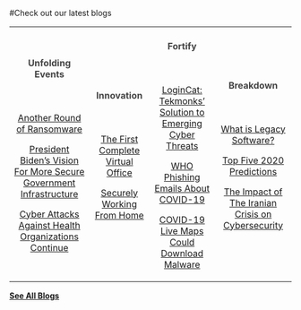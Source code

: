 #Check out our latest blogs

|   |   |   |   |
|:----------:|:----------:|:----------:|:----------:|
|<h4 style="color:#444">Unfolding Events</h4> <br/> <a href="/blogs/another-round-of-ransomware"><p class="blogdescription">Another Round of Ransomware</p></a><a href="/blogs/president-bidens-vision-for-more-secure-government-infrastructure"><p class="blogdescription">President Biden’s Vision For More Secure Government Infrastructure</p></a><a href="/blogs/cyber-attacks-against-health-organizations-continue"><p class="blogdescription">Cyber Attacks Against Health Organizations Continue</p></a>| <h4 style="color:#444">Innovation</h4> <br/> <a href="/blogs/the-first-complete-virtual-office"><p class="blogdescription">The First Complete Virtual Office</p></a><a href="/blogs/securely-working-from-home"><p class="blogdescription">Securely Working From Home</p></a> | <h4 style="color:#444">Fortify</h4> <br/> <a href="/blogs/logincat-tekmonks-solution-to-emerging-cyber-threats"><p class="blogdescription">LoginCat: Tekmonks’ Solution to Emerging Cyber Threats</p></a> <a href="/blogs/who-phishing-emails-about-covid-19"><p class="blogdescription">WHO Phishing Emails About COVID-19</p></a> <a href="/blogs/covid-19-live-maps-could-download-malware"><p class="blogdescription">COVID-19 Live Maps Could Download Malware</p></a> | <h4 style="color:#444">Breakdown</h4> <br/> <a href="/blogs/what-is-legacy-software"><p class="blogdescription">What is Legacy Software?</p></a><a href="/blogs/top-five-2020-predictions"><p class="blogdescription">Top Five 2020 Predictions</p></a><a href="/blogs/the-impact-of-the-iranian-crisis-on-cybersecurity"><p class="blogdescription">The Impact of The Iranian Crisis on Cybersecurity</p></a>|

[**See All Blogs**]({{#makeLink}}./mainblog.html?blogs_path=blogpages/mainblog&menu_path=/{{/makeLink}})